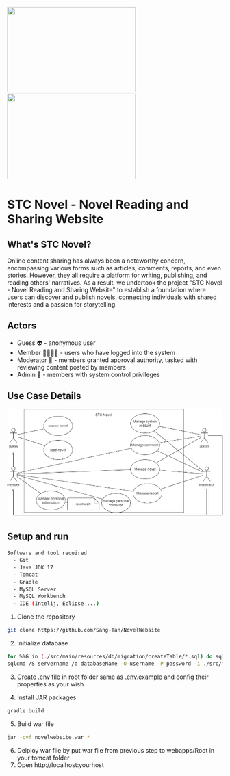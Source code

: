 
[<img src="https://logos-world.net/wp-content/uploads/2022/07/Java-Logo.png" height="200" width="300">](https://www.java.com/en/)
<img src="https://1.bp.blogspot.com/-X6BEL-1Ax60/V7MiBPXhZKI/AAAAAAAABn0/hcdjPzQP7KY7wgvAdYhTg8J-jBWZTUUeQCPcB/s1600/javaServletJsp.png" height="200" width="300">
# STC Novel - Novel Reading and Sharing Website

## What's STC Novel?

Online content sharing has always been a noteworthy concern, encompassing various forms such as articles, comments, reports, and even stories. However, they all require a platform for writing, publishing, and reading others' narratives. As a result, we undertook the project "STC Novel - Novel Reading and Sharing Website" to establish a foundation where users can discover and publish novels, connecting individuals with shared interests and a passion for storytelling.

## Actors

  - Guess 👽 - anonymous user
  - Member 👨‍👩‍👦‍👦 - users who have logged into the system
  - Moderator 👮 - members granted approval authority, tasked with reviewing content posted by members
  - Admin 👑 - members with system control privileges

## Use Case Details
<img src="./general usecase.png">

## Setup and run 
```sh
Software and tool required
  - Git
  - Java JDK 17
  - Tomcat
  - Gradle
  - MySQL Server
  - MySQL Workbench
  - IDE (Intelij, Eclipse ...)
```

1. Clone the repository
```sh
git clone https://github.com/Sang-Tan/NovelWebsite
```
2. Initialize database
```sh
for %%G in (./src/main/resources/db/migration/createTable/*.sql) do sqlcmd /S servername /d databaseName -U username -P password -i"%%G"
sqlcmd /S servername /d databaseName -U username -P password -i ./src/main/resources/db/migration/V1__Create_foreigh_key.sql
```
3. Create .env file in root folder same as [.env.example](./.env.example) and config their properties as your wish

4. Install JAR packages
```sh
gradle build
```
5. Build war file
```sh
jar -cvf novelwebsite.war *  
```
6. Delploy war file by put war file from previous step to webapps/Root in your tomcat folder
7. Open http://localhost:yourhost

